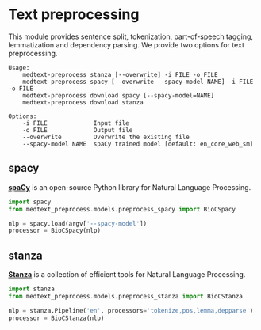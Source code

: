 # Text preprocessing

This module provides sentence split, tokenization, part-of-speech tagging,
lemmatization and dependency parsing. 
We provide two options for text preprocessing.

```shell
Usage:
    medtext-preprocess stanza [--overwrite] -i FILE -o FILE
    medtext-preprocess spacy [--overwrite --spacy-model NAME] -i FILE -o FILE
    medtext-preprocess download spacy [--spacy-model=NAME]
    medtext-preprocess download stanza

Options:
    -i FILE             Input file
    -o FILE             Output file
    --overwrite         Overwrite the existing file
    --spacy-model NAME  spaCy trained model [default: en_core_web_sm]
```

## spacy

[**spaCy**](https://spacy.io/) is an open-source Python library for Natural Language
Processing.

```python
import spacy
from medtext_preprocess.models.preprocess_spacy import BioCSpacy

nlp = spacy.load(argv['--spacy-model'])
processor = BioCSpacy(nlp)
```

## stanza

[**Stanza**](https://stanfordnlp.github.io/stanza/) is a collection of efficient
tools for Natural Language Processing.

```python
import stanza
from medtext_preprocess.models.preprocess_stanza import BioCStanza

nlp = stanza.Pipeline('en', processors='tokenize,pos,lemma,depparse')
processor = BioCStanza(nlp)
```